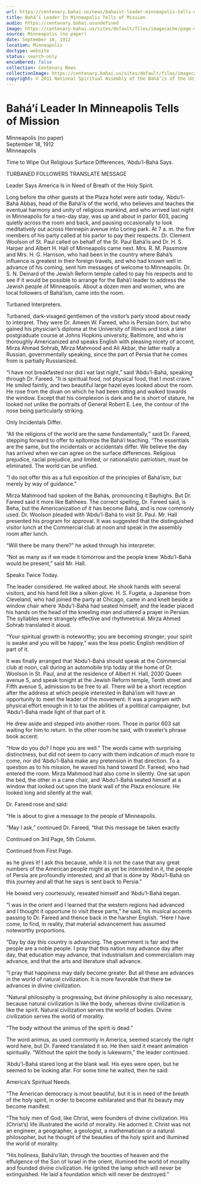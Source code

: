 ```yaml
---
url: https://centenary.bahai.us/news/bahaist-leader-minneapolis-tells-mission
title: Bahá’í Leader In Minneapolis Tells of Mission
audio: https://centenary.bahai.usundefined
image: https://centenary.bahai.us/sites/default/files/imagecache/page-main-image/images/press_clippings/19120918%2CThe%20Minneapols%2C%20Bahaist%20Leader%20in%20Minneapolis%20Tells%20of%20Mission.png
source: Minneapolis (no paper)
date: September 18, 1912
location: Minneapolis
doctype: website
status: search-only
encumbered: false
collection: Centenary News
collectionImage: https://centenary.bahai.us/sites/default/files/imagecache/theme-image/main_image/abdulbaha-overview-small_0.jpg
copyright: © 2011 National Spiritual Assembly of the Bahá’ís of the United States
---
```



# Bahá’í Leader In Minneapolis Tells of Mission

Minneapolis (no paper)  
September 18, 1912  
Minneapolis  



Time to Wipe Out Religious Surface Differences, ‘Abdu’l-Bahá Says.

TURBANED FOLLOWERS TRANSLATE MESSAGE

Leader Says America Is in Need of Breath of the Holy Spirit.

Long before the other guests at the Plaza hotel were astir today, ‘Abdu’l-Bahá Abbas, head of the Bahá’ís of the world, who believes and teaches the eventual harmony and unity of religious mankind, and who arrived last night in Minneapolis for a two-day stay, was up and about in parlor 603, pacing quietly across the room and back, and pausing occasionally to look meditatively out across Hennepin avenue into Loring park. At 7 a. m. the five members of his party called at his parlor to pay their respects. Dr. Clement Woolson of St. Paul called on behalf of the St. Paul Bahá’ís and Dr. H. S. Harper and Albert H. Hall of Minneapolis came next. Mrs. R. M. Passmore and Mrs. H. G. Harrison, who had been in the country where Bahá’s influence is greatest in their foreign travels, and who had known well in advance of his coming, sent him messages of welcome to Minneapolis. Dr. S. N. Deinard of the Jewish Reform temple called to pay his respects and to see if it would be possible to arrange for the Bahá’í leader to address the Jewish people of Minneapolis. About a dozen men and women, who are local followers of Bahá’ísm, came into the room.

Turbaned Interpreters.

Turbaned, dark-visaged gentlemen of the visitor’s party stood about ready to interpret. They were Dr. Ameen W. Fareed, who is Persian born, but who gained his physician’s diploma at the University of Illinois and took a later postgraduate course at Johns Hopkins university, Baltimore, and who is thoroughly Americanized and speaks English with pleasing nicety of accent; Mirza Ahmad Sohrab, Mirza Mahmood and Ali Akbar, the latter really a Russian, governmentally speaking, since the part of Persia that he comes from is partially Russianized.

“I have not breakfasted nor did I eat last night,” said ‘Abdu’l-Bahá, speaking through Dr. Fareed. “It is spiritual food, not physical food, that I most crave.” He smiled faintly, and two beautiful large hazel eyes looked about the room. He rose from the divan on which he had been sitting and walked towards the window. Except that his complexion is dark and he is short of stature, he looked not unlike the portraits of General Robert E. Lee, the contour of the nose being particularly striking.

Only Incidentals Differ.

“All the religions of the world are the same fundamentally,” said Dr. Fareed, stepping forward to offer to epitomize the Bahá’í teaching. “The essentials are the same, but the incidentals or accidentals differ. We believe the day has arrived when we can agree on the surface differences. Religious prejudice, racial prejudice, and limited, or nationalistic patriotism, must be eliminated. The world can be unified.

“I do not offer this as a full exposition of the principles of Bahá’ísm, but merely by way of guidance.”

Mirza Mahmood had spoken of the Bahás, pronouncing it Bayhighs. But Dr. Fareed said it more like Bahhees. The correct spelling, Dr. Fareed said, is Beha, but the Americanization of it has become Bahá, and is now commonly used. Dr. Woolson pleaded with ‘Abdu’l-Bahá to visit St. Paul. Mr. Hall presented his program for approval. It was suggested that the distinguished visitor lunch at the Commercial club at noon and speak in the assembly room after lunch.

“Will there be many there?” he asked through his interpreter.

“Not as many as if we made it tomorrow and the people knew ‘Abdu’l-Bahá would be present,” said Mr. Hall.

Speaks Twice Today.

The leader considered. He walked about. He shook hands with several visitors, and his hand felt like a silken glove. H. S. Fugeta, a Japanese from Cleveland, who had joined the party at Chicago, came in and knelt beside a window chair where ‘Abdu’l-Bahá had seated himself, and the leader placed his hands on the head of the kneeling man and uttered a prayer in Persian. The syllables were strangely effective and rhythmetrical. Mirza Ahmed Sohrab translated it aloud.

“Your spiritual growth is noteworthy; you are becoming stronger; your spirit is awake and you will be happy,” was the less poetic English rendition of part of it.

It was finally arranged that ‘Abdu’l-Bahá should speak at the Commercial club at noon, call during an automobile trip today at the home of Dr. Woolson in St. Paul, and at the residence of Albert H. Hall, 2030 Queen avenue S, and speak tonight at the Jewish Reform temple, Tenth street and Fifth avenue S, admission to be free to all. There will be a short reception after the address at which people interested in Bahá’ísm will have an opportunity to meet the leader of the movement. It was a program with physical effort enough in it to tax the abilities of a political campaigner, but ‘Abdu’l-Bahá made light of that part of it.

He drew aside and stepped into another room. Those in parlor 603 sat waiting for him to return. In the other room he said, with traveler’s phrase book accent:

“How do you do? I hope you are well.” The words came with surprising distinctness, but did not seem to carry with them indication of much more to come, nor did ‘Abdu’l-Bahá make any pretension in that direction. To a question as to his mission, he waved his hand toward Dr. Fareed, who had entered the room. Mirza Mahmood had also come in silently. One sat upon the bed, the other in a cane chair, and ‘Abdu’l-Bahá seated himself at a window that looked out upon the blank wall of the Plaza enclosure. He looked long and silently at the wall.

Dr. Fareed rose and said:

“He is about to give a message to the people of Minneapolis.

“May I ask,” continued Dr. Fareed, “that this message be taken exactly

Continued on 3rd Page, 5th Column.

Continued from First Page.

as he gives it! I ask this because, while it is not the case that any great numbers of the American people might as yet be interested in it, the people of Persia are profoundly interested, and all that is done by ‘Abdu’l-Bahá on this journey and all that he says is sent back to Persia.”

He bowed very courteously, reseated himself and ‘Abdu’l-Bahá began.

“I was in the orient and I learned that the western regions had advanced and I thought it opportune to visit these parts,” he said, his musical accents passing to Dr. Fareed and thence back in the harsher English. “Here I have come, to find, in reality, that material advancement has assumed noteworthy proportions.

“Day by day this country is advancing. The government is fair and the people are a noble people. I pray that this nation may advance day after day, that education may advance, that industrialism and commercialism may advance, and that the arts and literature shall advance.

“I pray that happiness may daily become greater. But all these are advances in the world of natural civilization. It is more favorable that there be advances in divine civilization.

“Natural philosophy is progressing, but divine philosophy is also necessary, because natural civilization is like the body, whereas divine civilization is like the spirit. Natural civilization serves the world of bodies. Divine civilization serves the world of morality.

“The body without the animus of the spirit is dead.”

The word animus, as used commonly in America, seemed scarcely the right word here, but Dr. Fareed translated it so. He then said it meant animation spiritually. “Without the spirit the body is lukewarm,” the leader continued.

‘Abdu’l-Bahá stared long at the blank wall. His eyes were open, but he seemed to be looking afar. For some time he waited, then he said:

America’s Spiritual Needs.

“The American democracy is most beautiful, but it is in need of the breath of the holy spirit, in order to become exhilarated and that its beauty may become manifest.

“The holy men of God, like Christ, were founders of divine civilization. His (Christ’s) life illustrated the world of morality. He adorned it. Christ was not an engineer, a geographer, a geologist, a mathematician or a natural philosopher, but he thought of the beauties of the holy spirit and illumined the world of morality.

“His holiness, Bahá’u’lláh, through the bounties of heaven and the effulgence of the Son of Israel in the orient, illumined the world of morality and founded divine civilization. He ignited the lamp which will never be extinguished. He laid a foundation which will never be destroyed.”